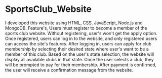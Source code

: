 # SportsClub_Website
I developed this website using HTML, CSS, JavaScript, Node.js and MongoDB.
Feature's,
Users must register to become a member of the sports club website.
Without registering, user's won't get the apply option.
Once registered, users can log in to the website, and only registered users can access the site's features.
After logging in, users can apply for club membership by selecting their desired state where user's want to be a member of this club.
Based on the user's state selection, the website will display all available clubs in that state.
Once the user selects a club, they will be prompted to pay for their membership.
After payment is confirmed, the user will receive a confirmation message from the website.
